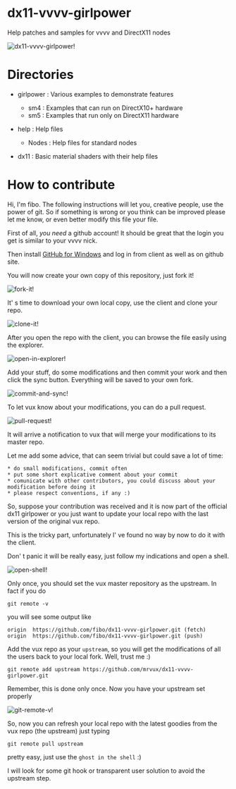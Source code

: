 dx11-vvvv-girlpower
===================

Help patches and samples for vvvv and DirectX11 nodes

![dx11-vvvv-girlpower!](https://raw.github.com/mrvux/dx11-vvvv-girlpower/master/images/ReadmeHeader.png)

# Directories

* girlpower : Various examples to demonstrate features
    * sm4 : Examples that can run on DirectX10+ hardware
    * sm5 : Examples that run only on DirectX11 hardware

* help : Help files
    * Nodes : Help files for standard nodes

* dx11 : Basic material shaders with their help files

# How to contribute

Hi, I'm fibo. The following instructions will let you, creative people, use the power of git. So if something is wrong or you think can be improved please let me know, or even better modify this file your file.

First of all, *you need* a github account! It should be great that the login you get is similar to your vvvv nick.

Then install [GitHub for Windows](http://windows.github.com/) and log in from client as well as on github site.

You will now create your own copy of this repository, just fork it!

![fork-it!](https://raw.github.com/mrvux/dx11-vvvv-girlpower/master/images/ForkIt.png)

It' s time to download your own local copy, use the client and clone your repo.

![clone-it!](https://raw.github.com/mrvux/dx11-vvvv-girlpower/master/images/CloneIt.png)

After you open the repo with the client, you can browse the file easily using the explorer.

![open-in-explorer!](https://raw.github.com/mrvux/dx11-vvvv-girlpower/master/images/OpenInExplorer.png)

Add your stuff, do some modifications and then commit your work and then click the sync button. Everything will be saved to your own fork.

![commit-and-sync!](https://raw.github.com/mrvux/dx11-vvvv-girlpower/master/images/CommitAndSync.png)

To let vux know about your modifications, you can do a pull request.

![pull-request!](https://raw.github.com/mrvux/dx11-vvvv-girlpower/master/images/PullRequest.png)

It will arrive a notification to vux that will merge your modifications to its master repo.

Let me add some advice, that can seem trivial but could save a lot of time:

    * do small modifications, commit often
    * put some short explicative comment about your commit
    * comunicate with other contributors, you could discuss about your modification before doing it
    * please respect conventions, if any :)

So, suppose your contribution was received and it is now part of the official dx11 girlpower or you just want to update your local repo with the last version of the original vux repo.

This is the tricky part, unfortunately I' ve found no way by now to do it with the client.

Don' t panic it will be really easy, just follow my indications and open a shell.

![open-shell!](https://raw.github.com/mrvux/dx11-vvvv-girlpower/master/images/OpenShell.png)

Only once, you should set the vux master repository as the upstream. In fact if you do

    git remote -v

you will see some output like

    origin  https://github.com/fibo/dx11-vvvv-girlpower.git (fetch)
    origin  https://github.com/fibo/dx11-vvvv-girlpower.git (push)

Add the vux repo as your `upstream`, so you will get the modifications of all the users back to your local fork. Well, trust me :)

    git remote add upstream https://github.com/mrvux/dx11-vvvv-girlpower.git

Remember, this is done only once. Now you have your upstream set properly

![git-remote-v!](https://raw.github.com/mrvux/dx11-vvvv-girlpower/master/images/GitRemote.png)

So, now you can refresh your local repo with the latest goodies from the vux repo (the upstream) just typing

    git remote pull upstream

pretty easy, just use the `ghost in the shell` :)

I will look for some git hook or transparent user solution to avoid the upstream step.


